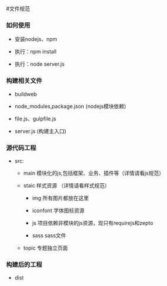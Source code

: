 #文件规范

### 如何使用

* 安装nodejs、npm

* 执行：npm install

* 执行：node server.js

### 构建相关文件

* buildweb

* node_modules,package.json (nodejs模块依赖)

* file.js、gulpfile.js

* server.js (构建主入口)

### 源代码工程

* src:

    * main 模块化的js,包括框架、业务、插件等（详情请看js规范）

    * staic 样式资源 （详情请看样式规范）
        * img 所有图片都放在这里

        * iconfont 字体图标资源

        * js 项目依赖非模块的js资源，现只有requirejs和zepto

        * sass sass文件

    * topic 专题独立页面

### 构建后的工程

* dist
